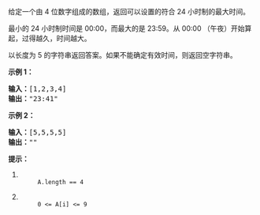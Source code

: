 <html>
 <body>
  <p>
   给定一个由 4 位数字组成的数组，返回可以设置的符合 24 小时制的最大时间。
  </p>
  <p>
   最小的 24 小时制时间是 00:00，而最大的是 23:59。从 00:00 （午夜）开始算起，过得越久，时间越大。
  </p>
  <p>
   以长度为 5 的字符串返回答案。如果不能确定有效时间，则返回空字符串。
  </p>
  <p>
  </p>
  <p>
   <strong>
    示例 1：
   </strong>
  </p>
  <pre><strong>输入：</strong>[1,2,3,4]
<strong>输出：</strong>"23:41"
</pre>
  <p>
   <strong>
    示例 2：
   </strong>
  </p>
  <pre><strong>输入：</strong>[5,5,5,5]
<strong>输出：</strong>""
</pre>
  <p>
  </p>
  <p>
   <strong>
    提示：
   </strong>
  </p>
  <ol>
   <li>
    <code>
     A.length == 4
    </code>
   </li>
   <li>
    <code>
     0 &lt;= A[i] &lt;= 9
    </code>
   </li>
  </ol>
 </body>
</html>